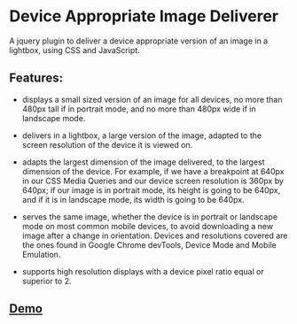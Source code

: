 # Device Appropriate Image Deliverer

A jquery plugin to deliver a device appropriate version of an image in a lightbox, using CSS and JavaScript.

## Features:

- displays a small sized version of an image for all devices, no more than 480px tall if in portrait mode, and no more than 480px wide if in landscape mode.

- delivers in a lightbox, a large version of the image, adapted to the screen resolution of the device it is viewed on.

- adapts the largest dimension of the image delivered, to the largest dimension of the device. For example, if we have a breakpoint at 640px in our CSS Media Queries and our device screen resolution is 360px by 640px; if our image is in portrait mode, its height is going to be 640px, and if it is in landscape mode, its width is going to be 640px.

- serves the same image, whether the device is in portrait or landscape mode on most common mobile devices, to avoid downloading a new image after a change in orientation. Devices and resolutions covered are the ones found in Google Chrome devTools, Device Mode and Mobile Emulation.

- supports high resolution displays with a device pixel ratio equal or superior to 2.


## [Demo](http://htmlpreview.github.io/?https://github.com/nbeaumont/appro-img-deliverer/blob/master/index.html)
